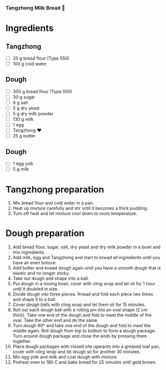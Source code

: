 ### Tangzhong Milk Bread 🍞
# Ingredients
## Tangzhong
- [ ] 20 g bread flour (Type 550)
- [ ] 100 g cold water
## Dough
- [ ] 300 g bread flour (Type 550)
- [ ] 30 g sugar
- [ ] 6 g salt
- [ ] 5 g dry yeast
- [ ] 5 g dry milk powder
- [ ] 130 g milk
- [ ] 1 egg
- [ ] Tangzhong ❤️
- [ ] 25 g butter
## Dough
- [ ] 1 egg yolk
- [ ] 5 g milk
# Tangzhong preparation
1. Mix bread flour and cold water in a pan.
2. Heat up mixture carefully and stir until it becomes a thick pudding.
3. Turn off heat and let mixture cool down to room temperature.
# Dough preparation
1. Add bread flour, sugar, salt, dry yeast and dry milk powder in a bowl and mix ingredients.
2. Add milk, egg and Tangzhong and start to knead all ingredients until you have an even texture.
3. Add butter and knead dough again until you have a smooth dough that is elastic and no longer sticky.
4. Take out dough and shape into a ball.
5. Put dough in a mixing bowl, cover with cling wrap and let sit for 1 hour until it doubled in size.
6. Divide dough into three pieces. Knead and fold each piece two times and shape it to a ball.
7. Cover dough balls with cling wrap and let them sit for 15 minutes.
8. Roll out each dough ball with a rolling pin into an oval shape (2 cm thick). Take one end of the dough and fold to meet the middle of the oval. Take the other end and do the same. 
9. Turn dough 90° and take one end of the dough and fold to meet the middle again. Roll dough from top to bottom to form a dough package. Turn around dough package and close the ends by pressing them together.
10. Place dough packages with closed site upwards into a greased loaf pan, cover with cling wrap and let dough sit for another 30 minutes.
11. Mix egg yolk and milk and coat dough with mixture.
12. Preheat oven to 180 C and bake bread for 25 minutes until gold brown.